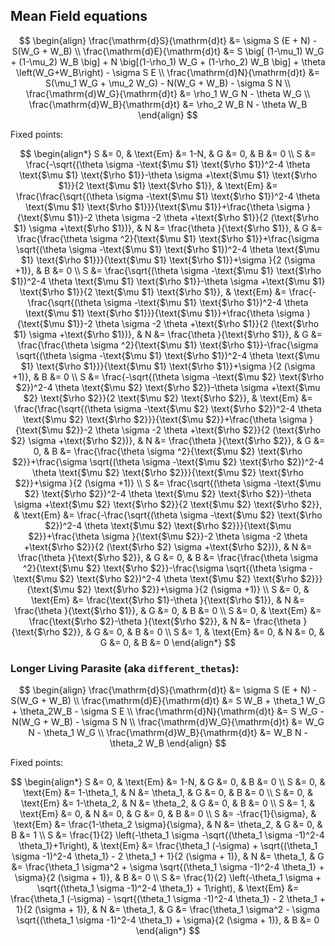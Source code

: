 ## Mean Field equations

$$
\begin{align}
\frac{\mathrm{d}S}{\mathrm{d}t} &= \sigma S (E + N) - S(W_G + W_B) \\
\frac{\mathrm{d}E}{\mathrm{d}t} &= S \big[ (1-\mu_1) W_G + (1-\mu_2) W_B \big]  + N \big[(1-\rho_1) W_G + (1-\rho_2) W_B \big]  + \theta \left(W_G+W_B\right) - \sigma S E \\
\frac{\mathrm{d}N}{\mathrm{d}t} &= S(\mu_1 W_G + \mu_2 W_G) - N(W_G + W_B) - \sigma S N \\
\frac{\mathrm{d}W_G}{\mathrm{d}t} &= \rho_1 W_G N - \theta W_G \\
\frac{\mathrm{d}W_B}{\mathrm{d}t} &= \rho_2 W_B N - \theta W_B
\end{align}
$$



Fixed points:

$$
\begin{align*}
    S &= 0, & \text{Em} &= 1-N, & G &= 0, & B &= 0 \\
    S &= \frac{-\sqrt{(\theta  \sigma -\text{$\mu $1} \text{$\rho $1})^2-4 \theta  \text{$\mu $1} \text{$\rho $1}}-\theta  \sigma +\text{$\mu $1} \text{$\rho $1}}{2 \text{$\mu $1} \text{$\rho $1}}, & \text{Em} &= \frac{\frac{\sqrt{(\theta  \sigma -\text{$\mu $1} \text{$\rho $1})^2-4 \theta  \text{$\mu $1} \text{$\rho $1}}}{\text{$\mu $1}}+\frac{\theta  \sigma }{\text{$\mu $1}}-2 \theta  \sigma -2 \theta +\text{$\rho $1}}{2 (\text{$\rho $1} \sigma +\text{$\rho $1})}, & N &= \frac{\theta }{\text{$\rho $1}}, & G &= \frac{\frac{\theta  \sigma ^2}{\text{$\mu $1} \text{$\rho $1}}+\frac{\sigma  \sqrt{(\theta  \sigma -\text{$\mu $1} \text{$\rho $1})^2-4 \theta  \text{$\mu $1} \text{$\rho $1}}}{\text{$\mu $1} \text{$\rho $1}}+\sigma }{2 (\sigma +1)}, & B &= 0 \\
    S &= \frac{\sqrt{(\theta  \sigma -\text{$\mu $1} \text{$\rho $1})^2-4 \theta  \text{$\mu $1} \text{$\rho $1}}-\theta  \sigma +\text{$\mu $1} \text{$\rho $1}}{2 \text{$\mu $1} \text{$\rho $1}}, & \text{Em} &= \frac{-\frac{\sqrt{(\theta  \sigma -\text{$\mu $1} \text{$\rho $1})^2-4 \theta  \text{$\mu $1} \text{$\rho $1}}}{\text{$\mu $1}}+\frac{\theta  \sigma }{\text{$\mu $1}}-2 \theta  \sigma -2 \theta +\text{$\rho $1}}{2 (\text{$\rho $1} \sigma +\text{$\rho $1})}, & N &= \frac{\theta }{\text{$\rho $1}}, & G &= \frac{\frac{\theta  \sigma ^2}{\text{$\mu $1} \text{$\rho $1}}-\frac{\sigma  \sqrt{(\theta  \sigma -\text{$\mu $1} \text{$\rho $1})^2-4 \theta  \text{$\mu $1} \text{$\rho $1}}}{\text{$\mu $1} \text{$\rho $1}}+\sigma }{2 (\sigma +1)}, & B &= 0 \\
    S &= \frac{-\sqrt{(\theta  \sigma -\text{$\mu $2} \text{$\rho $2})^2-4 \theta  \text{$\mu $2} \text{$\rho $2}}-\theta  \sigma +\text{$\mu $2} \text{$\rho $2}}{2 \text{$\mu $2} \text{$\rho $2}}, & \text{Em} &= \frac{\frac{\sqrt{(\theta  \sigma -\text{$\mu $2} \text{$\rho $2})^2-4 \theta  \text{$\mu $2} \text{$\rho $2}}}{\text{$\mu $2}}+\frac{\theta  \sigma }{\text{$\mu $2}}-2 \theta  \sigma -2 \theta +\text{$\rho $2}}{2 (\text{$\rho $2} \sigma +\text{$\rho $2})}, & N &= \frac{\theta }{\text{$\rho $2}}, & G &= 0, & B &= \frac{\frac{\theta  \sigma ^2}{\text{$\mu $2} \text{$\rho $2}}+\frac{\sigma  \sqrt{(\theta  \sigma -\text{$\mu $2} \text{$\rho $2})^2-4 \theta  \text{$\mu $2} \text{$\rho $2}}}{\text{$\mu $2} \text{$\rho $2}}+\sigma }{2 (\sigma +1)} \\
    S &= \frac{\sqrt{(\theta  \sigma -\text{$\mu $2} \text{$\rho $2})^2-4 \theta  \text{$\mu $2} \text{$\rho $2}}-\theta  \sigma +\text{$\mu $2} \text{$\rho $2}}{2 \text{$\mu $2} \text{$\rho $2}}, & \text{Em} &= \frac{-\frac{\sqrt{(\theta  \sigma -\text{$\mu $2} \text{$\rho $2})^2-4 \theta  \text{$\mu $2} \text{$\rho $2}}}{\text{$\mu $2}}+\frac{\theta  \sigma }{\text{$\mu $2}}-2 \theta  \sigma -2 \theta +\text{$\rho $2}}{2 (\text{$\rho $2} \sigma +\text{$\rho $2})}, & N &= \frac{\theta }{\text{$\rho $2}}, & G &= 0, & B &= \frac{\frac{\theta  \sigma ^2}{\text{$\mu $2} \text{$\rho $2}}-\frac{\sigma  \sqrt{(\theta  \sigma -\text{$\mu $2} \text{$\rho $2})^2-4 \theta  \text{$\mu $2} \text{$\rho $2}}}{\text{$\mu $2} \text{$\rho $2}}+\sigma }{2 (\sigma +1)} \\
    S &= 0, & \text{Em} &= \frac{\text{$\rho $1}-\theta }{\text{$\rho $1}}, & N &= \frac{\theta }{\text{$\rho $1}}, & G &= 0, & B &= 0 \\
    S &= 0, & \text{Em} &= \frac{\text{$\rho $2}-\theta }{\text{$\rho $2}}, & N &= \frac{\theta }{\text{$\rho $2}}, & G &= 0, & B &= 0 \\
    S &= 1, & \text{Em} &= 0, & N &= 0, & G &= 0, & B &= 0
\end{align*}
$$


### Longer Living Parasite (aka `different_thetas`):

$$
\begin{align}
\frac{\mathrm{d}S}{\mathrm{d}t} &= \sigma S (E + N) - S(W_G + W_B) \\
\frac{\mathrm{d}E}{\mathrm{d}t} &= S W_B + \theta_1 W_G + \theta_2W_B - \sigma S E \\
\frac{\mathrm{d}N}{\mathrm{d}t} &= S W_G - N(W_G + W_B) - \sigma S N \\
\frac{\mathrm{d}W_G}{\mathrm{d}t} &= W_G N - \theta_1 W_G \\
\frac{\mathrm{d}W_B}{\mathrm{d}t} &= W_B N - \theta_2 W_B
\end{align}
$$

Fixed points:

$$
\begin{align*}
    S &= 0, & \text{Em} &= 1-N, & G &= 0, & B &= 0 \\
    S &= 0, & \text{Em} &= 1-\theta_1, & N &= \theta_1, & G &= 0, & B &= 0 \\
    S &= 0, & \text{Em} &= 1-\theta_2, & N &= \theta_2, & G &= 0, & B &= 0 \\
    S &= 1, & \text{Em} &= 0, & N &= 0, & G &= 0, & B &= 0 \\
    S &= -\frac{1}{\sigma}, & \text{Em} &= \frac{1-\theta_2 \sigma}{\sigma}, & N &= \theta_2, & G &= 0, & B &= 1 \\
    S &= \frac{1}{2} \left(-\theta_1 \sigma -\sqrt{(\theta_1 \sigma -1)^2-4 \theta_1}+1\right), & \text{Em} &= \frac{\theta_1 (-\sigma) + \sqrt{(\theta_1 \sigma -1)^2-4 \theta_1} - 2 \theta_1 + 1}{2 (\sigma + 1)}, & N &= \theta_1, & G &= \frac{\theta_1 \sigma^2 + \sigma \sqrt{(\theta_1 \sigma -1)^2-4 \theta_1} + \sigma}{2 (\sigma + 1)}, & B &= 0 \\
    S &= \frac{1}{2} \left(-\theta_1 \sigma + \sqrt{(\theta_1 \sigma -1)^2-4 \theta_1} + 1\right), & \text{Em} &= \frac{\theta_1 (-\sigma) - \sqrt{(\theta_1 \sigma -1)^2-4 \theta_1} - 2 \theta_1 + 1}{2 (\sigma + 1)}, & N &= \theta_1, & G &= \frac{\theta_1 \sigma^2 - \sigma \sqrt{(\theta_1 \sigma -1)^2-4 \theta_1} + \sigma}{2 (\sigma + 1)}, & B &= 0
\end{align*}
$$